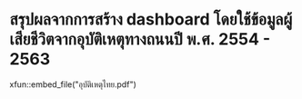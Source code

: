 # สรุปผลจากการสร้าง dashboard โดยใช้ข้อมูลผู้เสียชีวิตจากอุบัติเหตุทางถนนปี พ.ศ. 2554 - 2563
xfun::embed_file("อุบัติเหตุไทย.pdf")

